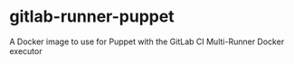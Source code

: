 # gitlab-runner-puppet
A Docker image to use for Puppet with the GitLab CI Multi-Runner Docker executor
